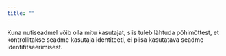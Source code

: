 ```yaml
---
title: ""
---
```

Kuna nutiseadmel võib olla mitu kasutajat, siis tuleb lähtuda põhimõttest, et
kontrollitakse seadme kasutaja identiteeti, ei piisa kasutatava seadme
identifitseerimisest.
